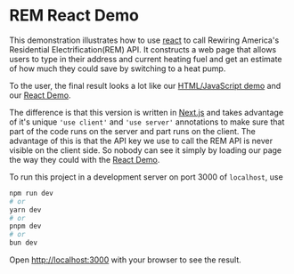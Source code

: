 # REM React Demo

This demonstration illustrates how to use [react](https://react.dev/) to call
Rewiring America's Residential Electrification(REM) API. It constructs a web page
that allows users to type in their address and current heating fuel and get an
estimate of how much they could save by switching to a heat pump.

To the user, the final result looks a lot like our [HTML/JavaScript demo](../www)
and our [React Demo](../react).

The difference is that this version is written in [Next.js](https://nextjs.org)
and takes advantage of it's unique `'use client'` and `'use server'` annotations
to make sure that part of the code runs on the server and part runs on the client.
The advantage of this is that the API key we use to call the REM API is never
visible on the client side. So nobody can see it simply by loading our page the
way they could with the [React Demo](../react).

To run this project in a development server on port 3000 of `localhost`, use 
```bash
npm run dev
# or
yarn dev
# or
pnpm dev
# or
bun dev
```

Open [http://localhost:3000](http://localhost:3000) with your browser to see the result.
